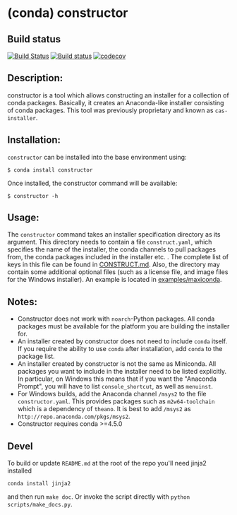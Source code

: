# (conda) constructor

## Build status

[![Build Status](https://travis-ci.org/conda/constructor.svg?branch=master)](https://travis-ci.org/conda/constructor)
[![Build status](https://ci.appveyor.com/api/projects/status/cxf565h1rh3v0kaq?svg=true)](https://ci.appveyor.com/project/ContinuumAnalyticsFOSS/constructor)
[![codecov](https://codecov.io/gh/conda/constructor/branch/master/graph/badge.svg)](https://codecov.io/gh/conda/constructor)

## Description:

constructor is a tool which allows constructing an installer for
a collection of conda packages.  Basically, it creates an Anaconda-like
installer consisting of conda packages.   This tool was previously
proprietary and known as `cas-installer`.


## Installation:

`constructor` can be installed into the base environment using:

    $ conda install constructor

Once installed, the constructor command will be available:

    $ constructor -h


## Usage:

The `constructor` command takes an installer specification directory as its
argument.  This directory needs to contain a file `construct.yaml`,
which specifies the name of the installer, the conda channels to
pull packages from, the conda packages included in the installer etc. .
The complete list of keys in this file can be
found in <a href="./CONSTRUCT.md">CONSTRUCT.md</a>.
Also, the directory may contain some additional optional files (such as a
license file, and image files for the Windows installer).
An example is located
in <a href="./examples/maxiconda">examples/maxiconda</a>.


## Notes:

  * Constructor does not work with `noarch`-Python packages.
    All conda packages must be available for the platform you are
    building the installer for.
  * An installer created by constructor does not need to include `conda`
    itself.  If you require the ability to use `conda` after installation,
    add `conda` to the package list.
  * An installer created by constructor is not the same as Miniconda.  All
    packages you want to include in the installer need to be listed
    explicitly.
    In particular, on Windows this means that if you want the "Anaconda
    Prompt", you will have to list `console_shortcut`, as well as `menuinst`.
  * For Windows builds, add the Anaconda channel `/msys2`
    to the file `constructor.yaml`. This provides packages such as
    `m2w64-toolchain` which is a dependency of `theano`. It is best to
    add `/msys2` as `http://repo.anaconda.com/pkgs/msys2`.
  * Constructor requires conda >=4.5.0


## Devel

To build or update ``README.md`` at the root of the repo you'll need jinja2 installed

```
conda install jinja2
```

and then run ``make doc``. Or invoke the script directly with ``python scripts/make_docs.py``.
